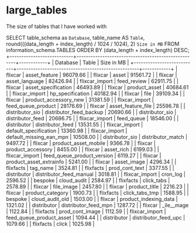 # large_tables
The size of tables that I have worked with


 SELECT       table_schema as `Database`,       table_name AS `Table`,       round(((data_length + index_length) / 1024 / 1024), 2) `Size in MB`  FROM information_schema.TABLES  ORDER BY (data_length + index_length) DESC;
+---------------------------+----------------------------------------------------+------------+
| Database                  | Table                                              | Size in MB |
+---------------------------+----------------------------------------------------+------------+
| flixcar                   | asset_feature                                      |   96079.66 |
| flixcar                   | asset                                              |   91561.72 |
| flixcar                   | asset_language                                     |   82426.94 |
| flixcar_import            | feed_review                                        |   62911.75 |
| flixcar                   | asset_specification                                |   46493.89 |
| flixcar                   | product_asset                                      |   40684.61 |
| flixcar_import            | hp_specification                                   |   40182.94 |
| flixcar                   | file                                               |   39109.34 |
| flixcar                   | product_accessory_new                              |   31381.59 |
| flixcar_import            | feed_queue_product                                 |   28176.69 |
| flixcar                   | asset_feature_file                                 |   25596.78 |
| distributor_sio           | distributor_feed_backup                            |   20690.66 |
| distributor_sio           | distributor_feed                                   |   20686.75 |
| flixcar_import            | feed_queue                                         |   18546.00 |
| distributor               | distributor_feed                                   |   13531.55 |
| flixcar_import            | default_specification                              |   13360.98 |
| flixcar_import            | default_missing_ean_mpn                            |   10508.00 |
| distributor_sio           | distributor_match                                  |    9497.72 |
| flixcar                   | product_asset_mobile                               |    9366.78 |
| flixcar                   | product_accessory                                  |    8455.00 |
| flixcar                   | asset_rich                                         |    6199.03 |
| flixcar_import            | feed_queue_product_version                         |    6119.27 |
| flixcar                   | product_asset_extrainfo                            |    5241.00 |
| flixcar                   | asset_image                                        |    4296.34 |
| flixfacts                 | tag_name                                           |    3524.81 |
| flixfacts                 | prod_cont_text                                     |    3377.55 |
| distributor               | distributor_feed_manual                            |    3018.81 |
| flixcar_import            | cron_log                                           |    2596.52 |
| bespoke                   | cloud_audit                                        |    2584.97 |
| flixfacts                 | click_tabs                                         |    2578.89 |
| flixcar                   | file_image                                         |    2457.80 |
| flixcar                   | product_title                                      |    2216.23 |
| flixcar                   | product_category                                   |    1900.73 |
| flixfacts                 | click_tabs_tmp                                     |    1588.95 |
| bespoke                   | cloud_audit_old                                    |    1503.00 |
| flixcar                   | product_indexing_data                              |    1321.02 |
| distributor               | distributor_feed_mpn                               |    1287.72 |
| flixcar                   | _ile__mage                                         |    1122.84 |
| flixfacts                 | prod_cont_image                                    |    1112.59 |
| flixcar_import            | feed_queue_product_asset                           |    1094.44 |
| distributor               | distributor_feed_upc                               |    1079.66 |
| flixfacts                 | click                                              |    1025.98 |
